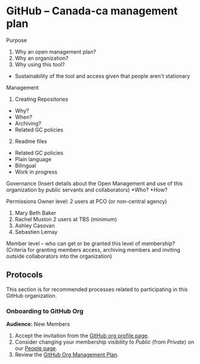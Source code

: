 # GitHub – Canada-ca management plan

Purpose
1. Why an open management plan?
2. Why an organization?
3. Why using this tool?
* Sustainability of the tool and access given that people aren't stationary


Management
1. Creating Repositories
* Why?
* When?
* Archiving?
* Related GC policies

2. Readme files
* Related GC policies
* Plain language
* Bilingual
* Work in progress 

Governance
(Insert details about the Open Management and use of this organization by public servants and collaborators)
*Who?
*How?

Permissions
Owner level:
2 users at PCO (or non-central agency)
1.	Mary Beth Baker
2.	Rachel Muston
2 users at TBS (minimum)
1.	Ashley Casovan
2.	Sebastien Lemay

Member level – who can get or be granted this level of membership?
(Criteria for granting members access, archiving members and inviting outside collaborators into the organization)

## Protocols

This section is for recommended processes related to participating in this GitHub organization.

### Onboarding to GitHub Org

**Audience:** New Members

1. Accept the invitation from the [GitHub org profile page](https://github.com/canada-ca).
1. Consider changing your membership visibility to _Public_ (from _Private_) on our [People page](https://github.com/orgs/canada-ca/people).
1. Review the [GitHub Org Management Plan](OrganizationMangagementPlan.md).
